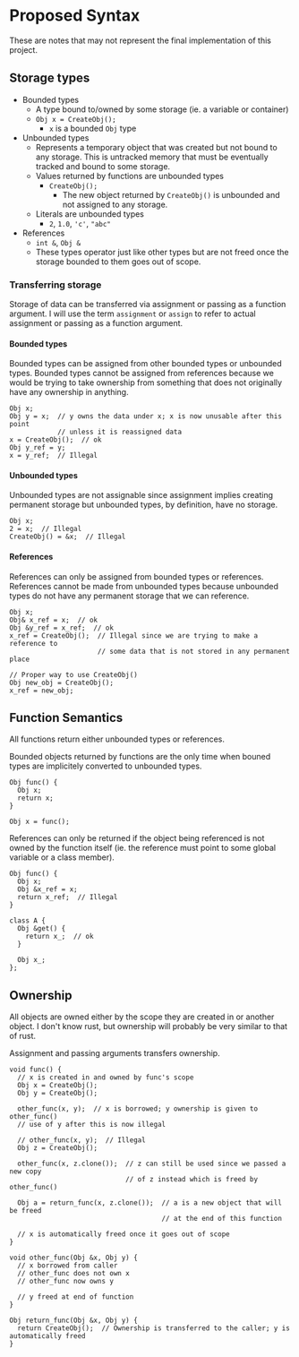 # Proposed Syntax

These are notes that may not represent the final implementation of this project.

## Storage types

- Bounded types
  - A type bound to/owned by some storage (ie. a variable or container)
  - `Obj x = CreateObj();`
    - `x` is a bounded `Obj` type
- Unbounded types
  - Represents a temporary object that was created but not bound to any
    storage. This is untracked memory that must be eventually tracked and
    bound to some storage.
  - Values returned by functions are unbounded types
    - `CreateObj();`
      - The new object returned by `CreateObj()` is unbounded and not assigned
        to any storage.
  - Literals are unbounded types
    - `2`, `1.0`, `'c'`, `"abc"`
- References
  - `int &`, `Obj &`
  - These types operator just like other types but are not freed once the
    storage bounded to them goes out of scope.

### Transferring storage

Storage of data can be transferred via assignment or passing as a function argument.
I will use the term `assignment` or `assign` to refer to actual assignment or passing
as a function argument.

#### Bounded types

Bounded types can be assigned from other bounded types or unbounded types.
Bounded types cannot be assigned from references because we would be trying to
take ownership from something that does not originally have any ownership in
anything.

```
Obj x;
Obj y = x;  // y owns the data under x; x is now unusable after this point
            // unless it is reassigned data
x = CreateObj();  // ok
Obj y_ref = y;
x = y_ref;  // Illegal
```

#### Unbounded types

Unbounded types are not assignable since assignment implies creating permanent
storage but unbounded types, by definition, have no storage.

```
Obj x;
2 = x;  // Illegal
CreateObj() = &x;  // Illegal
```

#### References

References can only be assigned from bounded types or references.
References cannot be made from unbounded types because unbounded types do not
have any permanent storage that we can reference.

```
Obj x;
Obj& x_ref = x;  // ok
Obj &y_ref = x_ref;  // ok
x_ref = CreateObj();  // Illegal since we are trying to make a reference to
                      // some data that is not stored in any permanent place

// Proper way to use CreateObj()
Obj new_obj = CreateObj();
x_ref = new_obj;
```

## Function Semantics

All functions return either unbounded types or references.

Bounded objects returned by functions are the only time when bouned types
are implicitely converted to unbounded types.

```
Obj func() {
  Obj x;
  return x;
}

Obj x = func();
```

References can only be returned if the object being referenced is not owned
by the function itself (ie. the reference must point to some global variable
or a class member).

```
Obj func() {
  Obj x;
  Obj &x_ref = x;
  return x_ref;  // Illegal
}

class A {
  Obj &get() {
    return x_;  // ok
  }

  Obj x_;
};
```

## Ownership

All objects are owned either by the scope they are created in or another
object. I don't know rust, but ownership will probably be very similar to
that of rust.

Assignment and passing arguments transfers ownership.

```
void func() {
  // x is created in and owned by func's scope
  Obj x = CreateObj();
  Obj y = CreateObj();

  other_func(x, y);  // x is borrowed; y ownership is given to other_func()
  // use of y after this is now illegal

  // other_func(x, y);  // Illegal
  Obj z = CreateObj();

  other_func(x, z.clone());  // z can still be used since we passed a new copy
                             // of z instead which is freed by other_func()

  Obj a = return_func(x, z.clone());  // a is a new object that will be freed
                                      // at the end of this function

  // x is automatically freed once it goes out of scope
}

void other_func(Obj &x, Obj y) {
  // x borrowed from caller
  // other_func does not own x
  // other_func now owns y

  // y freed at end of function
}

Obj return_func(Obj &x, Obj y) {
  return CreateObj();  // Ownership is transferred to the caller; y is automatically freed
}
```
